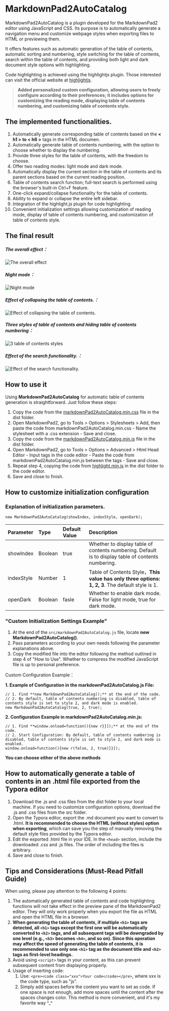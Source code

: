 # MarkdownPad2AutoCatalog 

MarkdownPad2AutoCatalog is a plugin developed for the MarkdownPad2 editor using JavaScript and CSS. Its purpose is to automatically generate a navigation menu and customize webpage styles when exporting files to HTML or previewing them.

It offers features such as automatic generation of the table of contents, automatic sorting and numbering, style switching for the table of contents, search within the table of contents, and providing both light and dark document style options with highlighting.

Code highlighting is achieved using the highlightjs plugin. Those interested can visit the official website at [highlightjs](https://highlightjs.org "highlightjs").

 > **Added personalized custom configuration, allowing users to freely configure according to their preferences; it includes options for customizing the reading mode, displaying table of contents numbering, and customizing table of contents style.**

## The implemented functionalities.

1. Automatically generate corresponding table of contents based on the **< h1 > to < h6 >** tags in the HTML documen.
2. Automatically generate table of contents numbering, with the option to choose whether to display the numbering.
3. Provide three styles for the table of contents, with the freedom to choose.
4. Offer two reading modes: light mode and dark mode.
5. Automatically display the current section in the table of contents and its parent sections based on the current reading position.
6. Table of contents search function; full-text search is performed using the browser's built-in Ctrl+F feature.
7. One-click expand/collapse functionality for the table of contents.
8. Ability to expand or collapse the entire left sidebar.
9. Integration of the highlight.js plugin for code highlighting.
10. Convenient initialization settings allowing customization of reading mode, display of table of contents numbering, and customization of table of contents style.


## The final result

##### The overall effect：

![The overall effect](https://raw.githubusercontent.com/cayxc/MarkdownPad2AutoCatalog/master/img/mkdac-1.png)

##### Night mode：

![Night mode](https://raw.githubusercontent.com/cayxc/MarkdownPad2AutoCatalog/master/img/mkdac-2.png)

##### Effect of collapsing the table of contents.：

![Effect of collapsing the table of contents.](https://raw.githubusercontent.com/cayxc/MarkdownPad2AutoCatalog/master/img/mkdac-4.png)

##### Three styles of table of contents and hiding table of contents numbering：

![3 table of contents styles](https://raw.githubusercontent.com/cayxc/MarkdownPad2AutoCatalog/master/img/mkdac-3.png)

##### Effect of the search functionality.：

![Effect of the search functionality.](https://raw.githubusercontent.com/cayxc/MarkdownPad2AutoCatalog/master/img/mkdac-5.png)


## How to use it 

Using **MarkdownPad2AutoCatalog** for automatic table of contents generation is straightforward. Just follow these steps:

1. Copy the code from the <u>markdownPad2AutoCatalog.min.css</u> file in the dist folder.
2. Open MarkdownPad2, go to Tools > Options > Stylesheets > Add, then paste the code from markdownPad2AutoCatalog.min.css - Name the stylesheet with a .css extension - Save and close.
3. Copy the code from the <u>markdownPad2AutoCatalog.min.js</u> file in the dist folder.
4. Open MarkdownPad2, go to Tools > Options > Advanced > Html Head Editor - Input <script></script> tags in the code editor - Paste the code from markdownPad2AutoCatalog.min.js between the <script></script> tags - Save and close.
5. Repeat step 4, copying the code from <u>highlight.min.js</u> in the dist folder to the code editor.
6. Save and close to finish.

## How to customize initialization configuration

### Explanation of initialization parameters. 

`new MarkdownPad2AutoCatalog(showIndex, indexStyle, openDark);`

Parameter | Type | Default Value | Description
:- | :- | :- | :-
showIndex | Boolean | true | Whether to display table of contents numbering. Default is to display table of contents numbering.
indexStyle | Number | 1 | Table of Contents Style，**This value has only three options: 1, 2, 3**. The default style is 1.
openDark | Boolean | fasle | Whether to enable dark mode. False for light mode, true for dark mode.

### "Custom Initialization Settings Example"

1. At the end of the `src/markdownPad2AutoCatalog.js` file, locate **new MarkdownPad2AutoCatalog()**.
2. Pass parameters according to your own needs following the parameter explanations above.
3. Copy the modified file into the editor following the method outlined in step 4 of "How to Use". Whether to compress the modified JavaScript file is up to personal preference.

Custom Configuration Example：

**1. Example of Configuration in the markdownPad2AutoCatalog.js File:**

    // 1. Find **new MarkdownPad2AutoCatalog();** at the end of the code.
    // 2. By default, table of contents numbering is disabled, table of contents style is set to style 2, and dark mode is enabled.
	new MarkdownPad2AutoCatalog(true, 2, true);
	
**2. Configuration Example in markdownPad2AutoCatalog.min.js:**

    // 1. Find **window.onload=function(){new r}}]);** at the end of the code.
    // 2. Start Configuration: By default, table of contents numbering is disabled, table of contents style is set to style 2, and dark mode is enabled.
    window.onload=function(){new r(false, 2, true)}}]);
    
**You can choose either of the above methods**

## How to automatically generate a table of contents in an .html file exported from the Typora editor

1. Download the .js and .css files from the dist folder to your local machine. If you need to customize configuration options, download the .js and .css files from the src folder.
2. Open the Typora editor, export the .md document you want to convert to .html. **It is recommended to choose the HTML (without styles) option when exporting**, which can save you the step of manually removing the default style files provided by the Typora editor.
3. Edit the exported .html file in your IDE. In the `<head>` section, include the downloaded .css and .js files. The order of including the files is arbitrary.
4. Save and close to finish.

## Tips and Considerations (Must-Read Pitfall Guide) 

When using, please pay attention to the following 4 points:

1. The automatically generated table of contents and code highlighting functions will not take effect in the preview pane of the MarkdownPad2 editor. They will only work properly when you export the file as HTML and open the HTML file in a browser.
2. **When generating the table of contents, if multiple `<h1>` tags are detected, all `<h1>` tags except the first one will be automatically converted to `<h2>` tags, and all subsequent tags will be downgraded by one level (e.g., `<h3>` becomes `<h4>`, and so on). Since this operation may affect the speed of generating the table of contents, it is recommended to use only one `<h1>` tag as the document title and `<h2>` tags as first-level headings.**
3. Avoid using `<script>` tags in your content, as this can prevent subsequent content from displaying properly.
4. Usage of inserting code:
   1. Use: `<pre><code class="xxx">Your code</code></pre>`, where xxx is the code type, such as "js".
   2. Simply add spaces before the content you want to set as code. If one space is not enough, add more spaces until the content after the spaces changes color. This method is more convenient, and it's my favorite way ^_^








